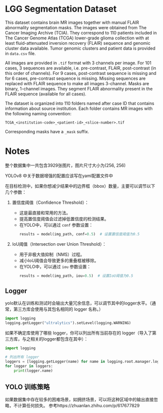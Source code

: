 # LGG Segmentation Dataset

This dataset contains brain MR images together with manual FLAIR abnormality segmentation masks.
The images were obtained from The Cancer Imaging Archive (TCIA).
They correspond to 110 patients included in The Cancer Genome Atlas (TCGA) lower-grade glioma collection with at least fluid-attenuated inversion recovery (FLAIR) sequence and genomic cluster data available.
Tumor genomic clusters and patient data is provided in `data.csv` file.


All images are provided in `.tif` format with 3 channels per image.
For 101 cases, 3 sequences are available, i.e. pre-contrast, FLAIR, post-contrast (in this order of channels).
For 9 cases, post-contrast sequence is missing and for 6 cases, pre-contrast sequence is missing.
Missing sequences are replaced with FLAIR sequence to make all images 3-channel.
Masks are binary, 1-channel images.
They segment FLAIR abnormality present in the FLAIR sequence (available for all cases).


The dataset is organized into 110 folders named after case ID that contains information about source institution.
Each folder contains MR images with the following naming convention:

`TCGA_<institution-code>_<patient-id>_<slice-number>.tif`

Corresponding masks have a `_mask` suffix.

# Notes

整个数据集中一共包含3929张图片，图片尺寸大小为(256, 256)

YOLOv8 中关于数据增强的配置应该写在yaml配置文件中

在目标检测中，如果你想减少结果中的边界框（bbox）数量，主要可以调节以下几个参数：
1. 置信度阈值（Confidence Threshold）：
   - 这是最直接和常用的方法。
   - 提高置信度阈值会过滤掉低置信度的检测结果。
   - 在YOLO中，可以通过 `conf` 参数设置：
     ```python
     results = model(img_path, conf=0.5)  # 设置置信度阈值为0.5
     ```

2. IoU阈值（Intersection over Union Threshold）：
   - 用于非极大值抑制（NMS）过程。
   - 减小IoU阈值会导致更多的重叠框被移除。
   - 在YOLO中，可以通过 `iou` 参数设置：
     ```python
     results = model(img_path, iou=0.5)  # 设置IoU阈值为0.5
     ```

## Logger
yolo默认在训练和测试时会输出大量冗余信息，可以调节其中的logger水平。（通常，第三方库会使用与其包名相同的 logger 名称。）
```python
import logging
logging.getLogger("ultralytics").setLevel(logging.WARNING)
```

如果不确定库使用了哪些 logger，你可以列出所有当前存在的 logger（导入了第三方库，与之相关的logger都包含在其中）：

```python
import logging

# 列出所有 logger
loggers = [logging.getLogger(name) for name in logging.root.manager.loggerDict]
for logger in loggers:
    print(logger.name)
```

## YOLO 训练策略
如果数据集中存在较多的困难场景，如拥挤场景，可以将这种区域中的输出直接忽略，不计算任何损失。
参考https://zhuanlan.zhihu.com/p/617677829
